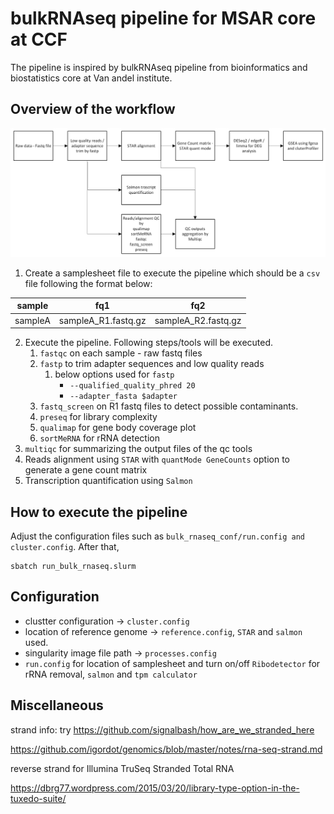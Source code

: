 # bulkRNAseq pipeline for MSAR core at CCF
The pipeline is inspired by bulkRNAseq pipeline from bioinformatics and biostatistics core at Van andel institute.
## Overview of the workflow

![pipeline diagram](bulkRNAseq-workflow.png)

1. Create a samplesheet file to execute the pipeline which should be a `csv` file following the format below:

| sample  | fq1                 | fq2                 |
| ------- | ------------------- | ------------------- |
| sampleA | sampleA_R1.fastq.gz | sampleA_R2.fastq.gz |

2. Execute the pipeline. Following steps/tools will be executed.
   1. `fastqc` on each sample - raw fastq files
   2. `fastp` to trim adapter sequences and low quality reads
      1. below options used for `fastp`
         - `--qualified_quality_phred 20`
         - `--adapter_fasta $adapter`
   3. `fastq_screen` on R1 fastq files to detect possible contaminants.
   4. `preseq` for library complexity
   5. `qualimap` for gene body coverage plot
   6. `sortMeRNA` for rRNA detection
3. `multiqc` for summarizing the output files of the qc tools
4. Reads alignment using `STAR` with `quantMode GeneCounts` option to generate a gene count matrix
5. Transcription quantification using `Salmon`

## How to execute the pipeline
Adjust the configuration files such as `bulk_rnaseq_conf/run.config and cluster.config`. After that,
```
sbatch run_bulk_rnaseq.slurm
```

## Configuration

- clustter configuration -> `cluster.config`
- location of reference genome -> `reference.config`, `STAR` and `salmon` used.
- singularity image file path -> `processes.config`
- `run.config` for location of samplesheet and turn on/off `Ribodetector` for rRNA removal, `salmon` and `tpm calculator`

## Miscellaneous

strand info: try https://github.com/signalbash/how_are_we_stranded_here

https://github.com/igordot/genomics/blob/master/notes/rna-seq-strand.md

reverse strand for Illumina TruSeq Stranded Total RNA

https://dbrg77.wordpress.com/2015/03/20/library-type-option-in-the-tuxedo-suite/